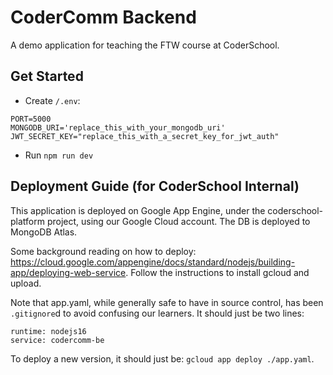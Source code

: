 # CoderComm Backend

A demo application for teaching the FTW course at CoderSchool.

## Get Started

- Create `/.env`:

```
PORT=5000
MONGODB_URI='replace_this_with_your_mongodb_uri'
JWT_SECRET_KEY="replace_this_with_a_secret_key_for_jwt_auth"
```

- Run `npm run dev`

## Deployment Guide (for CoderSchool Internal)

This application is deployed on Google App Engine, under the coderschool-platform project, using our Google Cloud account. The DB is deployed to MongoDB Atlas.

Some background reading on how to deploy: https://cloud.google.com/appengine/docs/standard/nodejs/building-app/deploying-web-service. Follow the instructions to install gcloud and upload.

Note that app.yaml, while generally safe to have in source control, has been `.gitignore`d to avoid confusing our learners. It should just be two lines:

```
runtime: nodejs16
service: codercomm-be
```

To deploy a new version, it should just be: `gcloud app deploy ./app.yaml`. 
